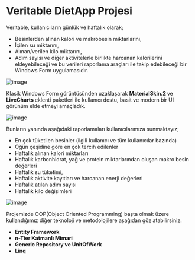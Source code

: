 # Veritable DietApp Projesi

Veritable, kullanıcıların günlük ve haftalık olarak;
* Besinlerden alınan kalori ve makrobesin miktarlarını, 
* İçilen su miktarını,
* Alınan/verilen kilo miktarını,
* Adım sayısı ve diğer aktivitelerle birlikte harcanan kalorilerini ekleyebileceği ve bu verileri raporlama araçları ile takip edebileceği bir Windows Form uygulamasıdır.

![image](https://user-images.githubusercontent.com/119038121/230668050-06d6f926-446e-410e-a1c1-be1dae599dd2.png)

Klasik Windows Form görüntüsünden uzaklaşarak <strong> MaterialSkin.2 </strong>ve <strong>LiveCharts </strong> eklenti paketleri ile kullanıcı dostu, 
basit ve modern bir UI görünüm elde etmeyi amaçladık.

![image](https://user-images.githubusercontent.com/119038121/230669866-e7af6420-9f1e-439d-8224-209b071f32e2.png)

Bunların yanında aşağıdaki raporlamaları kullanıcılarımıza sunmaktayız;
* En çok tüketilen besinler (ilgili kullanıcı ve tüm kullanıcılar bazında)
* Öğün çeşidine göre en çok tercih edilenler
* Haftalık alınan kalori miktarları
* Haftalık karbonhidrat, yağ ve protein miktarlarından oluşan makro besin değerleri
* Haftalık su tüketimi,
* Haftalık aktivite kayıtları ve harcanan enerji değerleri
* Haftalık atılan adım sayısı
* Haftalık kilo değişimleri

![image](https://user-images.githubusercontent.com/119038121/230671869-9081b856-1f21-4972-8eb9-e2f8f75d440b.png)

Projemizde OOP(Object Oriented Programming) başta olmak üzere kullandığımız diğer teknoloji ve metodolojilere aşağıdan göz atabilirsiniz.
<strong> 
* Entity Framework
* n-Tier Katmanlı Mimari
* Generic Repository ve UnitOfWork
* Linq
</strong>



